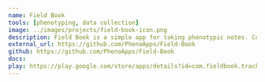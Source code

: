 ```yaml
---
name: Field Book
tools: [phenotyping, data collection]
image: ../images/projects/field-book-icon.png
description: Field Book is a simple app for taking phenotypic notes. Collecting data in the field has traditionally been a laborious process requiring writing notes by hand followed by transcription. Field Book was created to replace paper field books and to enable increased collection speed with greater data integrity.
external_url: https://github.com/PhenoApps/Field-Book
github: https://github.com/PhenoApps/Field-Book
docs: 
play: https://play.google.com/store/apps/details?id=com.fieldbook.tracker
---
```

